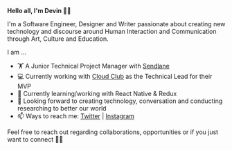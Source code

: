 <strong>Hello all, I'm Devin 👋🏾 </strong> 

I'm a Software Engineer, Designer and Writer passionate about creating new technology and discourse around Human Interaction and Communication through Art, Culture and Education. 

I am ...
- 🏋 A Junior Technical Project Manager with <a href="www.sendlane.com">Sendlane</a>
- 💻 Currently working with <a href="www.mycloudclub.org">Cloud Club</a> as the Technical Lead for their MVP
- 🌱 Currently learning/working with React Native & Redux
- 🌳 Looking forward to creating technology, conversation and conducting researching to better our world 
- 📫 Ways to reach me: <a href="www.twitter.com/devxnwxlson">Twitter</a> | <a href="www.instagram.com/devxnwxlson">Instagram</a>

Feel free to reach out regarding collaborations, opportunities or if you just want to connect ✌🏾
